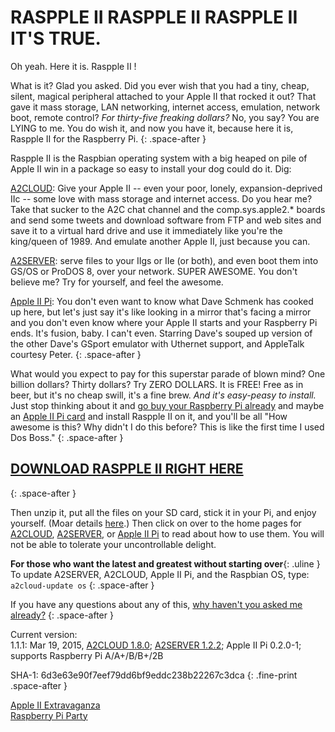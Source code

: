 # RASPPLE II RASPPLE II RASPPLE II IT'S TRUE.

Oh yeah. Here it is. Raspple II !

What is it? Glad you asked. Did you ever wish that you had a tiny, cheap, silent, magical peripheral attached to your Apple II that rocked it out? That gave it mass storage, LAN networking, internet access, emulation, network boot, remote control? *For thirty-five freaking dollars?* No, you say? You are LYING to me. You do wish it, and now you have it, because here it is, Raspple II for the Raspberry Pi.
{: .space-after }

Raspple II is the Raspbian operating system with a big heaped on pile of Apple II win in a package so easy to install your dog could do it. Dig:

[A2CLOUD][1]: Give your Apple II -- even your poor, lonely, expansion-deprived IIc -- some love with mass storage and internet access. Do you hear me? Take that sucker to the A2C chat channel and the comp.sys.apple2.\* boards and send some tweets and download software from FTP and web sites and save it to a virtual hard drive and use it immediately like you're the king/queen of 1989. And emulate another Apple II, just because you can.

[A2SERVER][2]: serve files to your IIgs or IIe (or both), and even boot them into GS/OS or ProDOS 8, over your network. SUPER AWESOME. You don't believe me? Try for yourself, and feel the awesome.

[Apple II Pi][3]: You don't even want to know what Dave Schmenk has cooked up here, but let's just say it's like looking in a mirror that's facing a mirror and you don't even know where your Apple II starts and your Raspberry Pi ends. It's fusion, baby. I can't even. Starring Dave's souped up version of the other Dave's GSport emulator with Uthernet support, and AppleTalk courtesy Peter.
{: .space-after }

What would you expect to pay for this superstar parade of blown mind? One billion dollars? Thirty dollars? Try ZERO DOLLARS. It is FREE! Free as in beer, but it's no cheap swill, it's a fine brew. *And it's easy-peasy to install.* Just stop thinking about it and [go buy your Raspberry Pi already][4] and maybe an [Apple II Pi card][5] and install Raspple II on it, and you'll be all "How awesome is this? Why didn't I do this before? This is like the first time I used Dos Boss."
{: .space-after }

## [DOWNLOAD RASPPLE II RIGHT HERE][6]
{: .space-after }

Then unzip it, put all the files on your SD card, stick it in your Pi, and enjoy yourself. (Moar details [here][7].) Then click on over to the home pages for [A2CLOUD][1], [A2SERVER][2], or [Apple II Pi][3] to read about how to use them. You will not be able to tolerate your uncontrollable delight.

__For those who want the latest and greatest without starting over__{: .uline }  
To update A2SERVER, A2CLOUD, Apple II Pi, and the Raspbian OS, type: `a2cloud-update os`
{: .space-after }
<!-- To update A2SERVER, type: `a2server-setup`
To update A2CLOUD, type: `a2cloud-setup`
To update Apple II Pi, type: `appleiipi-update` (if you get *command not found*, update A2CLOUD first)
-->

If you have any questions about any of this, [why haven't you asked me already?](mailto:ivan@ivanx.com)
{: .space-after }

Current version:  
1.1.1: Mar 19, 2015, [A2CLOUD 1.8.0][8]; [A2SERVER 1.2.2][9]; Apple II Pi 0.2.0-1; supports Raspberry Pi A/A+/B/B+/2B  
<!--
1.1.0: Aug 11, 2014, [A2CLOUD 1.7.1][8]; [A2SERVER 1.2.0][9]; Apple II Pi 1.8  
1.0.8: Jul 24 2014, [A2CLOUD 1.6.9][10]; [A2SERVER 1.1.5][9] (supports Raspberry Pi model B+); Apple II Pi 1.8  
107r2: Feb 25 2014, [A2CLOUD 1.6.7][10]; [A2SERVER 1.1.4][9]; Apple II Pi 1.4r2  
107a : Feb 20 2014, same as 1.0.7 with extra material for Ultimate Apple 2 SD card  
1.0.7: Feb 20 2014, [A2CLOUD 1.6.7][10]; [A2SERVER 1.1.4][9]; Apple II Pi 1.4  
1.0.6: not released  
1.0.5: Jan 20 2014, A2CLOUD 1.6.2  
1.0.4: Jan 13 2014, [A2SERVER 1.1.4][9]; A2CLOUD 1.6.1; based on Raspbian 2014-01-07  
1.0.3: Dec 31 2013, A2SERVER 1.1.3; A2CLOUD 1.6; shows installation progress and reboots properly with Ethernet attached; based on Raspbian 2013-12-20  
1.0.2: Dec 22 2013, A2CLOUD 1.5.2; pre-login note  
1.0.1: Dec 15 2013, A2CLOUD 1.5.1; Apple II Pi client 1.3  
1.0.0: Dec 1 2013, A2SERVER 1.1.2; A2CLOUD 1.5; Apple II Pi client 1.2  
-->
SHA-1: 6d3e63e90f7eef79dd6bf9eddc238b22267c3dca
{: .fine-print .space-after }

[Apple II Extravaganza][11]  
[Raspberry Pi Party][12]


[1]: http://appleii.ivanx.com/a2cloud/
[2]: http://appleii.ivanx.com/a2server/
[3]: http://schmenk.is-a-geek.com/wordpress
[4]: http://appleii.ivanx.com/prnumber6/a2cloud-what-you-need/
[5]: http://ultimateapple2.com
[6]: http://appleii.ivanx.com/rasppleii/files/RasppleII.zip
[7]: http://appleii.ivanx.com/prnumber6/a2cloud-prepare-your-pi/
[8]: http://ivanx.com/prnumber6/a2cloud-release-history/
[9]: http://ivanx.com/a2server/update/versionhistory.txt
[10]: http://appleii.ivanx.com/prnumber6/a2cloud-release-history/
[11]: http://appleii.ivanx.com
[12]: http://ivanx.com/raspberrypi/
